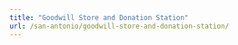 ```yaml
---
title: "Goodwill Store and Donation Station"
url: /san-antonio/goodwill-store-and-donation-station/
---
```

